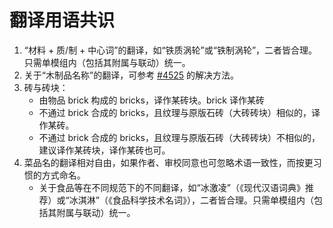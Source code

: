 # 翻译用语共识

1. “材料 + 质/制 + 中心词”的翻译，如“铁质涡轮”或“铁制涡轮”，二者皆合理。只需单模组内（包括其附属与联动）统一。  
2. 关于“木制品名称”的翻译，可参考 [#4525](https://github.com/CFPAOrg/Minecraft-Mod-Language-Package/issues/4525) 的解决方法。  
3. 砖与砖块：
   - 由物品 brick 构成的 bricks，译作某砖块。brick 译作某砖
   - 不通过 brick 合成的 bricks，且纹理与原版石砖（大砖砖块）相似的，译作某砖。
   - 不通过 brick 合成的 bricks，且纹理与原版石砖（大砖砖块）不相似的，建议译作某砖块，译作某砖也可。
4. 菜品名的翻译相对自由，如果作者、审校同意也可忽略术语一致性，而按更习惯的方式命名。
   - 关于食品等在不同规范下的不同翻译，如“冰激凌”（《现代汉语词典》推荐）或“冰淇淋”（《食品科学技术名词》），二者皆合理。只需单模组内（包括其附属与联动）统一。 
